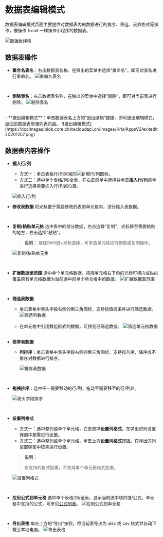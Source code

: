 # 数据表编辑模式
数据表编辑模式页面主要提供对数据表内的数据进行的排序、筛选、设置格式等操作，像操作 Excel 一样操作小程序的数据表。

![数据表详情](https://docimages.blob.core.chinacloudapi.cn/images/Kris/AppsV2/tabledetail20201207.png)
<br>

## 数据表操作

- **重合名表名**：右击数据表名称，在弹出的菜单中选择“重命名”，即可对表名进行重命名。
![重命名表名](https://docimages.blob.core.chinacloudapi.cn/images/Kris/AppsV2/rename20201207.png)
<br>

- **删除表名**：右击数据表名称，在弹出的菜单中选择“删除”，即可对当前表进行删除。
![删除表名](https://docimages.blob.core.chinacloudapi.cn/images/Kris/AppsV2/deletetablename20201207.png)
<br>
- **退出编辑模式**：单击数据表名上方的“退出编辑”链接，即可退出编辑模式，返回至数据表管理列表页面。
![退出编辑模式](https://docimages.blob.core.chinacloudapi.cn/images/Kris/AppsV2/exitedit20201207.png)
<br>

## 数据表内容操作
- **插入行/列**
  - 方式一：单击表格行/列末端的![新增行/列](https://docimages.blob.core.chinacloudapi.cn/images/Kris/AppsV2/addcolum20201207.png)图标。
  - 方式二：选中单个表格/列/全表，在右击菜单中选择并单击**插入行/列**菜单进行选择需要插入行/列的位置。

  ![插入行/列](https://docimages.blob.core.chinacloudapi.cn/images/Kris/AppsV2/addline20201207.png)
  <br>

- **修改表数据**
将光标置于需要修改的表的单元格内，进行输入表数据。
<br>

- **复制/粘贴单元格**
选中表中的部分数据，右击选择“复制”，光标移至需要粘贴的地方，右击选择“粘贴”。
  >**说明：**
  >按住Shift键+光标选择，可多选单元格进行删除或复制操作。 

  ![复制/粘贴单元格](https://docimages.blob.core.chinacloudapi.cn/images/Kris/AppsV2/copycaste20201207.png)
<br>

- **扩展数据至范围**
选中单个单元格数据，拖拽单元格右下角的光标可横向或纵向覆盖原有单元格数据为当前选中的单个单元格中的数据。
![扩展数据至范围](https://docimages.blob.core.chinacloudapi.cn/images/Kris/AppsV2/extend20201207.png)
<br>

- **筛选表数据**
  - 单击表格中表头字段右侧的倒三角图标，支持按值或条件进行筛选数据。
  ![筛选列数据](https://docimages.blob.core.chinacloudapi.cn/images/Kris/AppsV2/filterdata20201207.png)
  <br>
  
  - 在单元格中引用数组形式的数据，可预览已筛选数据。
  ![筛选单元格数据](https://docimages.blob.core.chinacloudapi.cn/images/Kris/AppsV2/filtercell20201207.png)
  <br>


- **排序表数据**
  - **列排序**：单击表格中表头字段右侧的倒三角图标，支持按升序、降序或不排序对数据进行排序。
 
    ![排序表数据](https://docimages.blob.core.chinacloudapi.cn/images/Kris/AppsV2/sort20201207.png)
<br>

  - **拖拽排序**：选中任一需要移动的行/列，拖动至需要移至的行/列处。

    ![表头字段排序](https://docimages.blob.core.chinacloudapi.cn/images/Kris/AppsV2/movesort20201208.png)
<br>


- **设置列格式**
  - 方式一：选中整列或单个单元格，右击选择**设置列格式**。在弹出的列设置弹窗中按需进行设置。
  - 方式二：选中整列或单个单元格，单击上方**设置列格式**按钮。在弹出的列设置弹窗中按需进行设置。
  >**说明：**
  >
  > 仅支持列格式配置，不支持单个单元格格式配置。
   
  ![设置列格式](https://docimages.blob.core.chinacloudapi.cn/images/Kris/AppsV2/setcoulm20201207.png)

<br>

- **应用公式到单元格**
选中单个表格/列/全表，显示当前选中项的值/公式。单元格中支持的公式，可参见[公式列表](https://formulajs.info/functions/)。
![应用公式到单元格](https://docimages.blob.core.chinacloudapi.cn/images/Kris/AppsV2/folum20201207.png)
<br>

- **导出表格**
单击上方的“导出”按钮，将当前表导出为 xlsx 或 csv 格式并自动下载至本地电脑。
![导出表格](https://docimages.blob.core.chinacloudapi.cn/images/Kris/AppsV2/exportexcel20201207.png)